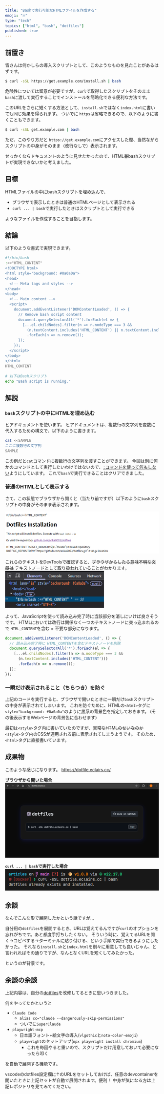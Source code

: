 ```yaml
---
title: "Bashで実行可能なHTMLファイルを作成する"
emoji: "🔥"
type: "tech"
topics: ["html", "bash", "dotfiles"]
published: true
---
```


## 前置き
皆さんは何かしらの導入スクリプトとして、このようなものを見たことがあるはずです。

```bash
$ curl -sSL https://get.example.com/install.sh | bash
```

危険性については留意が必要ですが、`curl`で取得したスクリプトをそのまま`bash`に渡して実行することでインストールを簡略化できる便利な方法です。

このURLをさらに短くする方法として、`install.sh`ではなく`index.html`に書いても同じ効果を得られます。
ついでに `https`は省略できるので、以下のように書くこともできます。

```bash
$ curl -sSL get.example.com | bash
```

ただ、このやり方だと `https://get.example.com`にアクセスした際、当然ながらスクリプトの中身がそのまま（改行なしで）表示されます。

せっかくならドキュメントのように見せたかったので、HTML兼bashスクリプトが実現できないかと考えました。

## 目標
HTMLファイルの中にbashスクリプトを埋め込んで、

* ブラウザで表示したときは普通のHTMLページとして表示される
* `curl ... | bash`で実行したときはスクリプトとして実行できる

ようなファイルを作成することを目指します。

## 結論
以下のような書式で実現できます。

```bash
#!/bin/bash
:<<"HTML_CONTENT"
<!DOCTYPE html>
<html style="background: #0a0a0a">
<head>
  <!-- Meta tags and styles -->
</head>
<body>
  <!-- Main content -->
  <script>
    document.addEventListener('DOMContentLoaded', () => {
      // Remove bash script content
      document.querySelectorAll('*').forEach(el => {
        [...el.childNodes].filter(n => n.nodeType === 3 && 
          (n.textContent.includes('HTML_CONTENT') || n.textContent.includes('#!/bin/bash')))
          .forEach(n => n.remove());
      });
    });
  </script>
</body>
</html>
HTML_CONTENT

# 以下はBashスクリプト
echo "Bash script is running."
```

## 解説
### `bash`スクリプトの中にHTMLを埋め込む
ヒアドキュメントを使います。
ヒアドキュメントは、複数行の文字列を変数に代入するための構文で、以下のように書きます。
```bash
cat <<SAMPLE
ここに複数行の文字列
SAMPLE
```

この例だと`cat`コマンドに複数行の文字列を渡すことができます。
今回は別に何かのコマンドとして実行したいわけではないので、[`:`コマンドを使って何もしない](https://qiita.com/xtetsuji/items/381dc17241bda548045d)ようにしています。
これで`bash`で実行できることはクリアできました。

### 普通のHTMLとして表示する
さて、この状態でブラウザから開くと（当たり前ですが）以下のように`bash`スクリプトの中身がそのまま表示されます。

![](dotfile-html-2.png)

これらのテキストをDevToolsで確認すると、~~ブラウザからしたら意味不明な文章は~~ テキストノードとして取り扱われていることがわかります。
![DevTools](bash-devtool.png)

よって、JavaScriptを使って読み込み完了時に当該部分を消しにいけば良さそうです。
HTMLにおいては改行は関係なく一つのテキストノードに突っ込まれるので
`HTML_CONTENT`を含む = 不要な部分になります。

```js
document.addEventListener('DOMContentLoaded', () => {
  // 読み込み完了時に HTML_CONTENTを含むテキストノードを削除
  document.querySelectorAll('*').forEach(el => {
    [...el.childNodes].filter(n => n.nodeType === 3 && 
      (n.textContent.includes('HTML_CONTENT')))
      .forEach(n => n.remove());
  });
});
```

### 一瞬だけ表示されること（ちらつき）を防ぐ
上記のコードを実行すると、ブラウザで開いたときに一瞬だけ`bash`スクリプトの中身が表示されてしまいます。
これを防ぐために、HTMLの`<html>`タグに`style="background: #0a0a0a"`のように黒系の背景色を指定しておきます。
(その後表示するWebページの背景色に合わせます)

最初は`<style>`タグ内に書いていたのですが、~~異常なHTMLのせいなのか~~ `<style>`タグ内のCSSが適用される前に表示されてしまうようです。
そのため、`<html>`タグに直接書いています。

## 成果物
このような感じになります。
https://dotfile.eclairs.cc/

**ブラウザから開いた場合**
![](dotfile-html-3.png)

**`curl ... | bash`で実行した場合**
![](dotfile-html-4.png)

## 余談
なんでこんな形で展開したかという話ですが…

自分用の`dotfiles`を展開するとき、URLは覚えてるんですが`curl`のオプションを忘れがちです。あと都度手打ちしたくない。
そういう時に、覚えてるURLを開く→コピペする→ターミナルに貼り付ける、という手順で実行できるようにしたかった。
それなら`install.sh`と`index.html`を別々に用意しても良いじゃん、と言われればその通りですが、なんとなくURLを短くしてみたかった。

というのが背景です。

## 余談の余談
上記内容は、自分の[dotfiles](https://github.com/arika0093/dotfiles)を改修してるときに思いつきました。

何をやってたかというと
* `Claude Code`
	* `alias cc="claude --dangerously-skip-permissions"`
	* ついでに`SuperClaude`
* `playwright-mcp`
	* 日本語フォント+絵文字の導入(`vlgothic`と`noto-color-emoji`)
	* `playwright`のセットアップ(`npx playwright install chromium`)
		* これを毎回やると重いので、スクリプトだけ用意しておいて必要になったら叩く

を自動で展開する機能です。

vscodeのdotfiles設定欄に↑のURLをセットしておけば、任意のdevcontainerを開いたときに上記セットが自動で展開されます。便利！
中身が気になる方は上記レポジトリを見てみてください。
